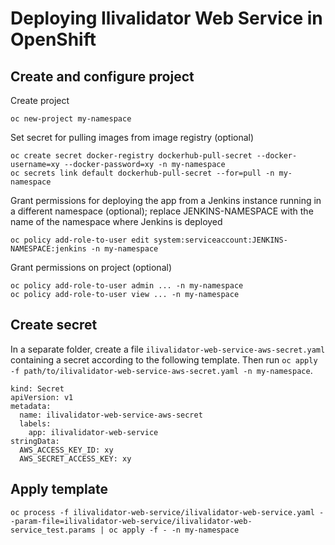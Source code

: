 # Deploying Ilivalidator Web Service in OpenShift

## Create and configure project

Create project
```
oc new-project my-namespace
```

Set secret for pulling images from image registry (optional)
```
oc create secret docker-registry dockerhub-pull-secret --docker-username=xy --docker-password=xy -n my-namespace
oc secrets link default dockerhub-pull-secret --for=pull -n my-namespace
```

Grant permissions for deploying the app
from a Jenkins instance running in a different namespace (optional);
replace JENKINS-NAMESPACE with the name of the namespace
where Jenkins is deployed
```
oc policy add-role-to-user edit system:serviceaccount:JENKINS-NAMESPACE:jenkins -n my-namespace
```

Grant permissions on project (optional)
```
oc policy add-role-to-user admin ... -n my-namespace
oc policy add-role-to-user view ... -n my-namespace
```

## Create secret

In a separate folder, create a file `ilivalidator-web-service-aws-secret.yaml`
containing a secret according to the following template.
Then run `oc apply -f path/to/ilivalidator-web-service-aws-secret.yaml -n my-namespace`.

```
kind: Secret
apiVersion: v1
metadata:
  name: ilivalidator-web-service-aws-secret
  labels:
    app: ilivalidator-web-service
stringData:
  AWS_ACCESS_KEY_ID: xy
  AWS_SECRET_ACCESS_KEY: xy
```

## Apply template

```
oc process -f ilivalidator-web-service/ilivalidator-web-service.yaml --param-file=ilivalidator-web-service/ilivalidator-web-service_test.params | oc apply -f - -n my-namespace
```
